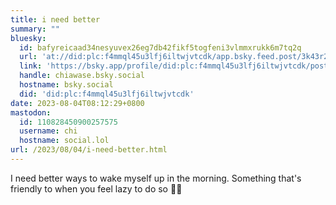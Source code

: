 ```yaml
---
title: i need better
summary: ""
bluesky:
  id: bafyreicaad34nesyuvex26eg7db42fikf5togfeni3vlmmxrukk6m7tq2q
  url: 'at://did:plc:f4mmql45u3lfj6iltwjvtcdk/app.bsky.feed.post/3k43r2iytke2i'
  link: 'https://bsky.app/profile/did:plc:f4mmql45u3lfj6iltwjvtcdk/post/3k43r2iytke2i'
  handle: chiawase.bsky.social
  hostname: bsky.social
  did: 'did:plc:f4mmql45u3lfj6iltwjvtcdk'
date: 2023-08-04T08:12:29+0800
mastodon:
  id: 110828450900257575
  username: chi
  hostname: social.lol
url: /2023/08/04/i-need-better.html
---
```


I need better ways to wake myself up in the morning. Something that's friendly to when you feel lazy to do so 😵‍💫
